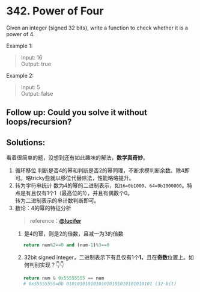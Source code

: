 # 342. Power of Four

Given an integer (signed 32 bits), write a function to check whether it is a power of 4.

Example 1:

> Input: 16  
Output: true

Example 2:

> Input: 5  
Output: false

Follow up: Could you solve it without loops/recursion?
---
## Solutions:
看着很简单的题，没想到还有如此趣味的解法，**数学真奇妙**。
1. 循环移位
判断是否4的幂和判断是否2的幂同理，不断求模判断余数、除4即可。略tricky些就以移位代替除法，性能略略提升。
2. 转为字符串统计
数为4的幂的二进制表示，如`16=0b1000`、`64=0b1000000`。特点是有且仅有1个1（最高位的1），并且有偶数个0。  
转为二进制表示的串计数判断即可。
3. 数论：4的幂的特征分析
    > reference：[**@lucifer**](https://github.com/azl397985856) 
    1. 是4的幂，则是2的倍数，且减一为3的倍数
    ```python
       return num%2==0 and (num-1)%3==0
    ```
    2. 32bit signed integer，二进制表示下有且仅有1个**1**，且在**奇数**位置上。如何判别实现？👇👇
    ```python
       return num & 0x55555555 == num 
       # 0x55555555=0b 01010101010101010101010101010101 (32-bit)
    ```